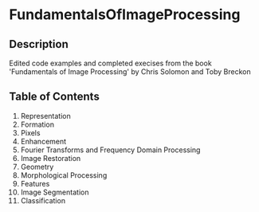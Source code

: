 # FundamentalsOfImageProcessing

## Description
Edited code examples and completed execises from the book 'Fundamentals of Image Processing' by Chris Solomon and Toby Breckon

## Table of Contents
1. Representation
2. Formation
3. Pixels
4. Enhancement
5. Fourier Transforms and Frequency Domain Processing
6. Image Restoration
7. Geometry
8. Morphological Processing
9. Features
10. Image Segmentation
11. Classification
